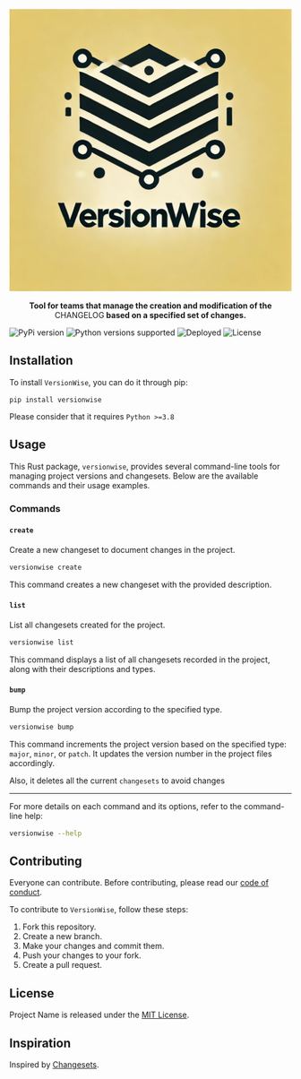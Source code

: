 <p align="center">
    <img src="https://github.com/ricardoleal20/VersionWise/blob/main/docs/img/logo.png" />
</p>
<p align="center">
    <b>Tool for teams that manage the creation and modification of the </b>CHANGELOG<b> based on a specified set of changes.</b>
</p>

![PyPi version](https://img.shields.io/pypi/v/versionwise?label=PyPi%20version&logo=PyPi&style=for-the-badge)
![Python versions supported](https://img.shields.io/pypi/pyversions/versionwise?label=Python%20Versions%20Supported&logo=Python&style=for-the-badge)
![Deployed](https://img.shields.io/github/actions/workflow/status/ricardoleal20/versionwise/.github/workflows/publish_on_release.yml?branch=main&label=LAST%20VERSION%20DEPLOYED%20%F0%9F%9A%80&logo=Github&style=for-the-badge)
![License](https://img.shields.io/github/license/ricardoleal20/versionwise?color=%23808000&label=%F0%9F%93%84%20LICENSE&style=for-the-badge)

## Installation

To install `VersionWise`, you can do it through pip:

```
pip install versionwise
```

Please consider that it requires `Python >=3.8`

## Usage

This Rust package, `versionwise`, provides several command-line tools for managing project versions and changesets. Below are the available commands and their usage examples.

### Commands

#### `create`

Create a new changeset to document changes in the project.

```sh
versionwise create
```

This command creates a new changeset with the provided description. 

#### `list`

List all changesets created for the project.

```sh
versionwise list
```

This command displays a list of all changesets recorded in the project, along with their descriptions and types.

#### `bump`

Bump the project version according to the specified type.

```sh
versionwise bump
```

This command increments the project version based on the specified type: `major`, `minor`, or `patch`. It updates the version number in the project files accordingly.

Also, it deletes all the current `changesets` to avoid changes 

---

For more details on each command and its options, refer to the command-line help:

```sh
versionwise --help
```

## Contributing

Everyone can contribute. Before contributing, please read our [code of conduct](CODE_OF_CONDUCT.md).

To contribute to `VersionWise`, follow these steps:

1. Fork this repository.
2. Create a new branch.
3. Make your changes and commit them.
4. Push your changes to your fork.
5. Create a pull request.

## License

Project Name is released under the [MIT License](LICENSE).

## Inspiration

Inspired by [Changesets](https://github.com/changesets/changesets).
